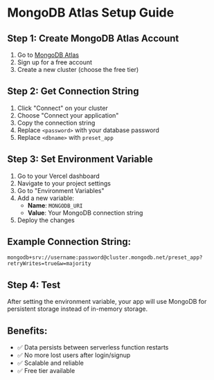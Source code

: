 # MongoDB Atlas Setup Guide

## Step 1: Create MongoDB Atlas Account
1. Go to [MongoDB Atlas](https://www.mongodb.com/atlas)
2. Sign up for a free account
3. Create a new cluster (choose the free tier)

## Step 2: Get Connection String
1. Click "Connect" on your cluster
2. Choose "Connect your application"
3. Copy the connection string
4. Replace `<password>` with your database password
5. Replace `<dbname>` with `preset_app`

## Step 3: Set Environment Variable
1. Go to your Vercel dashboard
2. Navigate to your project settings
3. Go to "Environment Variables"
4. Add a new variable:
   - **Name**: `MONGODB_URI`
   - **Value**: Your MongoDB connection string
5. Deploy the changes

## Example Connection String:
```
mongodb+srv://username:password@cluster.mongodb.net/preset_app?retryWrites=true&w=majority
```

## Step 4: Test
After setting the environment variable, your app will use MongoDB for persistent storage instead of in-memory storage.

## Benefits:
- ✅ Data persists between serverless function restarts
- ✅ No more lost users after login/signup
- ✅ Scalable and reliable
- ✅ Free tier available 